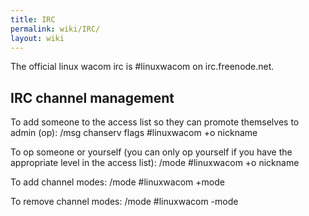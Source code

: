 ```yaml
---
title: IRC
permalink: wiki/IRC/
layout: wiki
---
```


The official linux wacom irc is \#linuxwacom on irc.freenode.net.

IRC channel management
----------------------

To add someone to the access list so they can promote themselves to
admin (op): /msg chanserv flags \#linuxwacom +o nickname

To op someone or yourself (you can only op yourself if you have the
appropriate level in the access list): /mode \#linuxwacom +o nickname

To add channel modes: /mode \#linuxwacom +mode

To remove channel modes: /mode \#linuxwacom -mode
